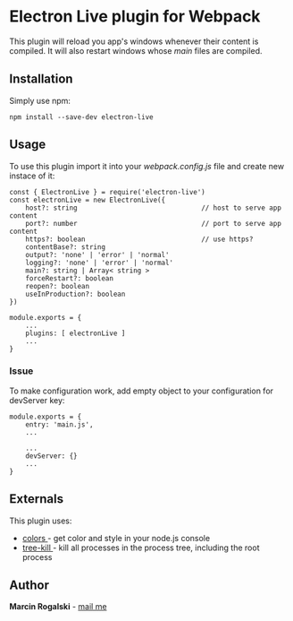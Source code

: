 # Electron Live plugin for Webpack

This plugin will reload you app's windows whenever their content is compiled. It will also restart windows whose <i>main</i> files are compiled.

## Installation

Simply use npm:

```
npm install --save-dev electron-live
```

## Usage

To use this plugin import it into your <i>webpack.config.js</i> file and create new instace of it:

```
const { ElectronLive } = require('electron-live')
const electronLive = new ElectronLive({
	host?: string								// host to serve app content
	port?: number								// port to serve app content
	https?: boolean								// use https?
	contentBase?: string
	output?: 'none' | 'error' | 'normal'
	logging?: 'none' | 'error' | 'normal'
	main?: string | Array< string >
	forceRestart?: boolean
	reopen?: boolean
	useInProduction?: boolean
})

module.exports = {
	...
	plugins: [ electronLive ]
	...
}
```

### Issue 

To make configuration work, add empty object to your configuration for devServer key:
```
module.exports = {
	entry: 'main.js',
	...

	...
	devServer: {}
	...
}
```

## Externals

This plugin uses:
* [ colors ]( https://www.npmjs.com/package/colors ) - get color and style in your node.js console
* [ tree-kill ]( https://www.npmjs.com/package/tree-kill ) - kill all processes in the process tree, including the root process

## Author

**Marcin Rogalski** - [ mail me ]( mailto:marcinrogalski@interia.eu )